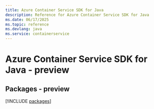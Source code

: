 ```yaml
---
title: Azure Container Service SDK for Java
description: Reference for Azure Container Service SDK for Java
ms.date: 06/17/2025
ms.topic: reference
ms.devlang: java
ms.service: containerservice
---
```

# Azure Container Service SDK for Java - preview
## Packages - preview
[!INCLUDE [packages](container-service-index.md)]